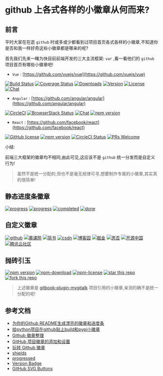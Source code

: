 # github 上各式各样的小徽章从何而来?

## 前言

平时大家在在逛 `github` 时或多或少都看到过项目首页各式各样的小徽章,不知道你是否和我一样好奇这些小徽章都是哪来的呢?

首先我们先来一睹为快目前前端开发的三大主流框架: `var` ,看一看他们的 `github` 项目首页有哪些小徽章吧!

- `Vue` : [https://github.com/vuejs/vue](https://github.com/vuejs/vue)

[![Build Status](https://img.shields.io/circleci/project/github/vuejs/vue/dev.svg)](https://circleci.com/gh/vuejs/vue/tree/dev)
[![Coverage Status](https://img.shields.io/codecov/c/github/vuejs/vue/dev.svg)](https://codecov.io/github/vuejs/vue?branch=dev)
[![Downloads](https://img.shields.io/npm/dm/vue.svg)](https://npmcharts.com/compare/vue?minimal=true)
[![Version](https://img.shields.io/npm/v/vue.svg)](https://www.npmjs.com/package/vue)
[![License](https://img.shields.io/npm/l/vue.svg)](https://www.npmjs.com/package/vue)
[![Chat](https://img.shields.io/badge/chat-on%20discord-7289da.svg)](https://chat.vuejs.org/)

- `Angular` : [https://github.com/angular/angular](https://github.com/angular/angular)

[![CircleCI](https://circleci.com/gh/angular/angular/tree/master.svg?style=shield)](https://circleci.com/gh/angular/workflows/angular/tree/master)
[![BrowserStack Status](https://www.browserstack.com/automate/badge.svg?badge_key=LzF3RzBVVGt6VWE2S0hHaC9uYllOZz09LS1BVjNTclBKV0x4eVRlcjA4QVY1M0N3PT0=--eb4ce8c8dc2c1c5b2b5352d473ee12a73ac20e06)](https://www.browserstack.com/automate/public-build/LzF3RzBVVGt6VWE2S0hHaC9uYllOZz09LS1BVjNTclBKV0x4eVRlcjA4QVY1M0N3PT0=--eb4ce8c8dc2c1c5b2b5352d473ee12a73ac20e06)
[![Chat](https://badges.gitter.im/Join%20Chat.svg)](https://gitter.im/angular/angular?utm_source=badge&amp;utm_medium=badge&amp;utm_campaign=pr-badge&amp;utm_content=badge)
[![npm version](https://badge.fury.io/js/%40angular%2Fcore.svg)](https://www.npmjs.com/@angular/core)

- `React` : [https://github.com/facebook/react](https://github.com/facebook/react)

[![GitHub license](https://img.shields.io/badge/license-MIT-blue.svg)](https://github.com/facebook/react/blob/master/LICENSE)
[![npm version](https://img.shields.io/npm/v/react.svg?style=flat)](https://www.npmjs.com/package/react)
[![CircleCI Status](https://circleci.com/gh/facebook/react.svg?style=shield&amp;circle-token=:circle-token)](https://circleci.com/gh/facebook/react)
[![PRs Welcome](https://img.shields.io/badge/PRs-welcome-brightgreen.svg)](https://reactjs.org/docs/how-to-contribute.html#your-first-pull-request)

小结:

前端三大框架的徽章均不相同,由此可见,这应该不是 `github` 统一分发而是自定义行为!

> 虽然不是统一分配的,但也不是毫无规律可寻,想要制作专属的小徽章,其实真的很简单!

## 静态进度条徽章

[![progress](http://progressed.io/bar/25?title=progress)](https://github.com/fehmicansaglam/progressed.io)
[![progress](http://progressed.io/bar/50?title=progress)](https://github.com/fehmicansaglam/progressed.io)
[![completed](http://progressed.io/bar/75?title=completed)](https://github.com/fehmicansaglam/progressed.io)
[![done](http://progressed.io/bar/100?title=done)](https://github.com/fehmicansaglam/progressed.io)

## 自定义徽章

[![github](https://img.shields.io/badge/github-snowdreams1006-brightgreen.svg)](https://github.com/snowdreams1006)
[![慕课网](https://img.shields.io/badge/%E6%85%95%E8%AF%BE%E7%BD%91-%E9%9B%AA%E4%B9%8B%E6%A2%A6%E6%8A%80%E6%9C%AF%E9%A9%BF%E7%AB%99-brightgreen.svg)](https://www.imooc.com/u/5224488/articles)
[![简书](https://img.shields.io/badge/%E7%AE%80%E4%B9%A6-%E9%9B%AA%E4%B9%8B%E6%A2%A6%E6%8A%80%E6%9C%AF%E9%A9%BF%E7%AB%99-brightgreen.svg)](https://www.jianshu.com/u/577b0d76ab87)
[![csdn](https://img.shields.io/badge/csdn-%E9%9B%AA%E4%B9%8B%E6%A2%A6%E6%8A%80%E6%9C%AF%E9%A9%BF%E7%AB%99-brightgreen.svg)](https://blog.csdn.net/weixin_38171180)
[![博客园](https://img.shields.io/badge/%E5%8D%9A%E5%AE%A2%E5%9B%AD-%E9%9B%AA%E4%B9%8B%E6%A2%A6%E6%8A%80%E6%9C%AF%E9%A9%BF%E7%AB%99-brightgreen.svg)](https://www.cnblogs.com/snowdreams1006/)
[![掘金](https://img.shields.io/badge/%E6%8E%98%E9%87%91-%E9%9B%AA%E4%B9%8B%E6%A2%A6%E6%8A%80%E6%9C%AF%E9%A9%BF%E7%AB%99-brightgreen.svg)](https://juejin.im/user/582d5cb667f356006331e586)
[![思否](https://img.shields.io/badge/%E6%80%9D%E5%90%A6-%E9%9B%AA%E4%B9%8B%E6%A2%A6%E6%8A%80%E6%9C%AF%E9%A9%BF%E7%AB%99-brightgreen.svg)](https://segmentfault.com/u/snowdreams1006)
[![开源中国](https://img.shields.io/badge/%E5%BC%80%E6%BA%90%E4%B8%AD%E5%9B%BD-%E9%9B%AA%E4%B9%8B%E6%A2%A6%E6%8A%80%E6%9C%AF%E9%A9%BF%E7%AB%99-brightgreen.svg)](https://my.oschina.net/snowdreams1006)
[![腾讯云社区](https://img.shields.io/badge/%E8%85%BE%E8%AE%AF%E4%BA%91%E7%A4%BE%E5%8C%BA-%E9%9B%AA%E4%B9%8B%E6%A2%A6%E6%8A%80%E6%9C%AF%E9%A9%BF%E7%AB%99-brightgreen.svg)](https://cloud.tencent.com/developer/user/2952369/activities)

## 抛砖引玉

[![npm version](https://img.shields.io/npm/v/gitbook-plugin-mygitalk.svg)](https://www.npmjs.com/package/gitbook-plugin-mygitalk)
[![npm-download](https://img.shields.io/npm/dt/gitbook-plugin-mygitalk.svg)](https://www.npmjs.com/package/gitbook-plugin-mygitalk)
[![npm-license](https://img.shields.io/npm/l/gitbook-plugin-mygitalk.svg)](https://www.npmjs.com/package/gitbook-plugin-mygitalk)
[![star this repo](http://githubbadges.com/star.svg?user=snowdreams1006&repo=gitbook-plugin-mygitalk&style=default)](https://github.com/snowdreams1006/gitbook-plugin-mygitalk)
[![fork this repo](http://githubbadges.com/fork.svg?user=snowdreams1006&repo=gitbook-plugin-mygitalk&style=default)](https://github.com/snowdreams1006/gitbook-plugin-mygitalk/fork)

> 上述徽章是 [gitbook-plugin-mygitalk](https://github.com/snowdreams1006/gitbook-plugin-mygitalk) 项目引用的小徽章,亲测的确不是统一分配的呢!

## 参考文档

- [为你的Github README生成漂亮的徽章和进度条](https://shikieiki.github.io/2017/03/01/%E4%B8%BA%E4%BD%A0%E7%9A%84Github%E7%94%9F%E6%88%90%E6%BC%82%E4%BA%AE%E7%9A%84%E5%BE%BD%E7%AB%A0%E5%92%8C%E8%BF%9B%E5%BA%A6%E6%9D%A1/)
- [给python项目在github贴上build和pypi小徽章](https://blog.csdn.net/mouday/article/details/82804630)
- [Github 徽章整理](http://blog.jobbole.com/103096/)
- [GitHub 项目徽章的添加和设置](https://juejin.im/post/5a32157c6fb9a0450b6667ac#heading-10)
- [玩转 Github 徽章](https://www.jianshu.com/p/afba6e33e48e)
- [shields](https://shields.io/)
- [progressed](https://github.com/fehmicansaglam/progressed.io)
- [Version Badge](https://badge.fury.io/)
- [GitHub SVG Buttons](http://githubbadges.com/)
